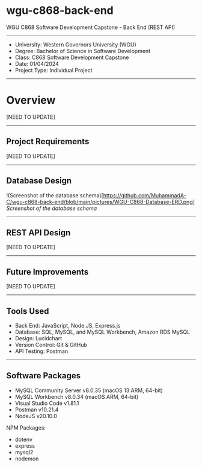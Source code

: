 # wgu-c868-back-end
WGU C868 Software Development Capstone - Back End (REST API)

---

* University: Western Governors University (WGU)
* Degree: Bachelor of Science in Software Development
* Class: C868 Software Development Capstone
* Date: 01/04/2024
* Project Type: Individual Project

---

# Overview

[NEED TO UPDATE]


---

## Project Requirements

[NEED TO UPDATE]

---

## Database Design

!(Screenshot of the database schema)[https://github.com/MuhammadA-C/wgu-c868-back-end/blob/main/pictures/WGU-C868-Database-ERD.png]
*Screenshot of the database schema*

---

## REST API Design

[NEED TO UPDATE]

----

## Future Improvements

[NEED TO UPDATE]

---

## Tools Used

* Back End: JavaScript, Node.JS, Express.js
* Database: SQL, MySQL, and MySQL Workbench, Amazon RDS MySQL
* Design: Lucidchart
* Version Control: Git & GitHub
* API Testing: Postman

---

## Software Packages

* MySQL Community Server v8.0.35 (macOS 13 ARM, 64-bit)
* MySQL Workbench v8.0.34 (macOS ARM, 64-bit)
* Visual Studio Code v1.81.1
* Postman v10.21.4
* NodeJS v20.10.0

NPM Packages:
* dotenv
* express
* mysql2
* nodemon
